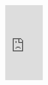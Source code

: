 <iframe style="width:120px;height:240px;" marginwidth="0" marginheight="0" scrolling="no" frameborder="0" src="https://rcm-cn.amazon-adsystem.com/e/cm?ref=tf_til&t=minecraftfuns-23&m=amazon&o=28&p=8&l=as1&IS1=1&asins=B075NV44GD&linkId=bfb8e13be0366ac44bceb7e88157aa77&bc1=FFFFFF&lt1=_top&fc1=333333&lc1=0066C0&bg1=FFFFFF&f=ifr">
    </iframe>
